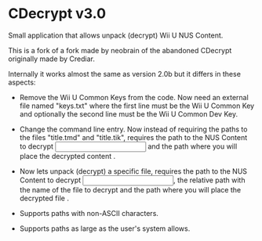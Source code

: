 # CDecrypt v3.0

Small application that allows unpack (decrypt) Wii U NUS Content.

This is a fork of a fork made by neobrain of the abandoned CDecrypt originally made by Crediar.

Internally it works almost the same as version 2.0b but it differs in these aspects:

- Remove the Wii U Common Keys from the code. Now need an external file named "keys.txt" where the first line must be the Wii U Common Key and optionally the second line must be the Wii U Common Dev Key.

- Change the command line entry. Now instead of requiring the paths to the files "title.tmd" and "title.tik", requires the path to the NUS Content to decrypt <input path> and the path where you will place the decrypted content <output path>.
  
- Now lets unpack (decrypt) a specific file, requires the path to the NUS Content to decrypt <input path>, the relative path with the name of the file to decrypt <file to decrypt> and the path where you will place the decrypted file <output filename>.
  
- Supports paths with non-ASCII characters.

- Supports paths as large as the user's system allows.
